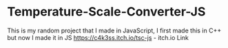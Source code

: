 # Temperature-Scale-Converter-JS
This is my random project that I made in JavaScript, I first made this in C++ but now I made it in JS
https://c4k3ss.itch.io/tsc-js - itch.io Link
